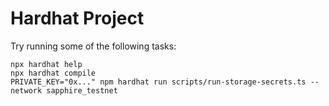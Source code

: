 # Hardhat Project

Try running some of the following tasks:

```shell
npx hardhat help
npx hardhat compile
PRIVATE_KEY="0x..." npm hardhat run scripts/run-storage-secrets.ts --network sapphire_testnet
```
